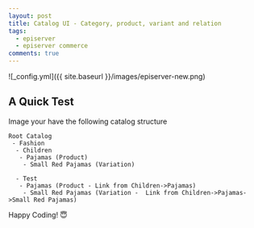 ```yaml
---
layout: post
title: Catalog UI - Category, product, variant and relation
tags:
  - episerver
  - episerver commerce
comments: true
---
```


![_config.yml]({{ site.baseurl }}/images/episerver-new.png)


## A Quick Test

Image your have the following catalog structure

```
Root Catalog
 - Fashion
  - Children
   - Pajamas (Product)
    - Small Red Pajamas (Variation)

  - Test
   - Pajamas (Product - Link from Children->Pajamas)
    - Small Red Pajamas (Variation -  Link from Children->Pajamas->Small Red Pajamas)
```

Happy Coding! 😇
